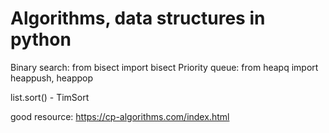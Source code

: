 # Algorithms, data structures in python

Binary search: from bisect import bisect
Priority queue: from heapq import heappush, heappop

list.sort() - TimSort

good resource: https://cp-algorithms.com/index.html
